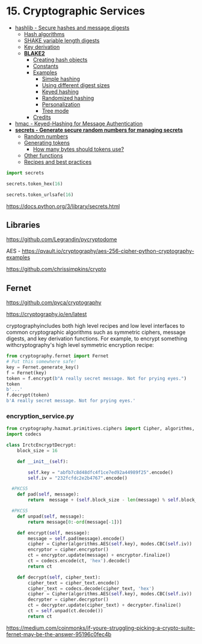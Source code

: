 # 15. Cryptographic Services

- [hashlib - Secure hashes and message digests](https://docs.python.org/3/library/hashlib.html)
  - [Hash algorithms](https://docs.python.org/3/library/hashlib.html#hash-algorithms)
  - [SHAKE variable length digests](https://docs.python.org/3/library/hashlib.html#shake-variable-length-digests)
  - [Key derivation](https://docs.python.org/3/library/hashlib.html#key-derivation)
  - [**BLAKE2**](https://docs.python.org/3/library/hashlib.html#blake2)
    - [Creating hash objects](https://docs.python.org/3/library/hashlib.html#creating-hash-objects)
    - [Constants](https://docs.python.org/3/library/hashlib.html#constants)
    - [Examples](https://docs.python.org/3/library/hashlib.html#examples)
      - [Simple hashing](https://docs.python.org/3/library/hashlib.html#simple-hashing)
      - [Using different digest sizes](https://docs.python.org/3/library/hashlib.html#using-different-digest-sizes)
      - [Keyed hashing](https://docs.python.org/3/library/hashlib.html#keyed-hashing)
      - [Randomized hashing](https://docs.python.org/3/library/hashlib.html#randomized-hashing)
      - [Personalization](https://docs.python.org/3/library/hashlib.html#personalization)
      - [Tree mode](https://docs.python.org/3/library/hashlib.html#tree-mode)
    - [Credits](https://docs.python.org/3/library/hashlib.html#credits)
- [hmac - Keyed-Hashing for Message Authentication](https://docs.python.org/3/library/hmac.html)
- [**secrets - Generate secure random numbers for managing secrets**](https://docs.python.org/3/library/secrets.html)
  - [Random numbers](https://docs.python.org/3/library/secrets.html#random-numbers)
  - [Generating tokens](https://docs.python.org/3/library/secrets.html#generating-tokens)
    - [How many bytes should tokens use?](https://docs.python.org/3/library/secrets.html#how-many-bytes-should-tokens-use)
  - [Other functions](https://docs.python.org/3/library/secrets.html#other-functions)
  - [Recipes and best practices](https://docs.python.org/3/library/secrets.html#recipes-and-best-practices)

```python
import secrets

secrets.token_hex(16)

secrets.token_urlsafe(16)
```

https://docs.python.org/3/library/secrets.html

## Libraries

https://github.com/Legrandin/pycryptodome

AES - https://qvault.io/cryptography/aes-256-cipher-python-cryptography-examples

https://github.com/chrissimpkins/crypto

## Fernet

https://github.com/pyca/cryptography

https://cryptography.io/en/latest

cryptographyincludes both high level recipes and low level interfaces to common cryptographic algorithms such as symmetric ciphers, message digests, and key derivation functions. For example, to encrypt something withcryptography's high level symmetric encryption recipe:

```python
from cryptography.fernet import Fernet
# Put this somewhere safe!
key = Fernet.generate_key()
f = Fernet(key)
token = f.encrypt(b"A really secret message. Not for prying eyes.")
token
b'...'
f.decrypt(token)
b'A really secret message. Not for prying eyes.'
```

### encryption_service.py

```python
from cryptography.hazmat.primitives.ciphers import Cipher, algorithms, modes
import codecs

class IrctcEncryptDecrypt:
    block_size = 16

    def __init__(self):

        self.key = "abfb7c8d48dfc4f1ce7ed92a44989f25".encode()
        self.iv = "232fcfdc2e2b4767".encode()

  #PKCS5
    def pad(self, message):
        return  message + (self.block_size - len(message) % self.block_size) * chr(self.block_size - len(message) % self.block_size)

  #PKCS5
    def unpad(self, message):
        return message[0:-ord(message[-1])]

    def encrypt(self, message):
        message = self.pad(message).encode()
        cipher = Cipher(algorithms.AES(self.key), modes.CBC(self.iv))
        encryptor = cipher.encryptor()
        ct = encryptor.update(message) + encryptor.finalize()
        ct = codecs.encode(ct, 'hex').decode()
        return ct

    def decrypt(self, cipher_text):
        cipher_text = cipher_text.encode()
        cipher_text = codecs.decode(cipher_text, 'hex')
        cipher = Cipher(algorithms.AES(self.key), modes.CBC(self.iv))
        decrypter = cipher.decryptor()
        ct = decrypter.update(cipher_text) + decrypter.finalize()
        ct = self.unpad(ct.decode())
        return ct
```

https://medium.com/coinmonks/if-youre-struggling-picking-a-crypto-suite-fernet-may-be-the-answer-95196c0fec4b

